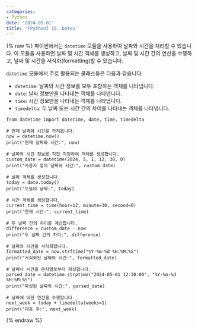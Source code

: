 ```yaml
---
categories:
- Python
date: '2024-05-01'
title: '[Python] 15. Dates'
---
```


{% raw %}
파이썬에서는 `datetime` 모듈을 사용하여 날짜와 시간을 처리할 수 있습니다. 이 모듈을 사용하면 날짜 및 시간 객체를 생성하고, 날짜 및 시간 간의 연산을 수행하고, 날짜 및 시간을 서식화(formatting)할 수 있습니다.

`datetime` 모듈에서 주로 활용되는 클래스들은 다음과 같습니다:
- `datetime`: 날짜와 시간 정보를 모두 포함하는 객체를 나타냅니다.
- `date`: 날짜 정보만을 나타내는 객체를 나타냅니다.
- `time`: 시간 정보만을 나타내는 객체를 나타냅니다.
- `timedelta`: 두 날짜 또는 시간 간의 차이를 나타내는 객체를 나타냅니다.

```
from datetime import datetime, date, time, timedelta

# 현재 날짜와 시간을 가져옵니다.
now = datetime.now()
print("현재 날짜와 시간:", now)

# 날짜와 시간 정보를 직접 지정하여 객체를 생성합니다.
custom_date = datetime(2024, 5, 1, 12, 30, 0)
print("사용자 정의 날짜와 시간:", custom_date)

# 날짜 객체를 생성합니다.
today = date.today()
print("오늘의 날짜:", today)

# 시간 객체를 생성합니다.
current_time = time(hour=12, minute=30, second=0)
print("현재 시간:", current_time)

# 두 날짜 간의 차이를 계산합니다.
difference = custom_date - now
print("두 날짜 간의 차이:", difference)

# 날짜와 시간을 서식화합니다.
formatted_date = now.strftime("%Y-%m-%d %H:%M:%S")
print("서식화된 날짜와 시간:", formatted_date)

# 날짜나 시간을 문자열로부터 파싱합니다.
parsed_date = datetime.strptime("2024-05-01 12:30:00", "%Y-%m-%d %H:%M:%S")
print("파싱된 날짜와 시간:", parsed_date)

# 날짜에 대한 연산을 수행합니다.
next_week = today + timedelta(weeks=1)
print("다음 주:", next_week)
```
{% endraw %}